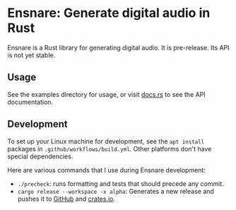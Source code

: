 # Ensnare: Generate digital audio in Rust

Ensnare is a Rust library for generating digital audio. It is pre-release. Its
API is not yet stable.

## Usage

See the examples directory for usage, or visit
[docs.rs](https://docs.rs/ensnare/latest/ensnare/) to see the API documentation.

## Development

To set up your Linux machine for development, see the `apt install` packages in
`.github/workflows/build.yml`. Other platforms don't have special dependencies.

Here are various commands that I use during Ensnare development:

* `./precheck`: runs formatting and tests that should precede any commit.
* `cargo release --workspace -x alpha`: Generates a new release and pushes it to
  [GitHub](https://github.com/ensnare-org/ensnare) and
  [crates.io](https://crates.io/crates/ensnare).
